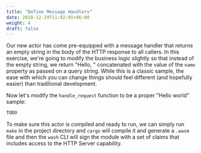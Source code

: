 ```yaml
---
title: "Define Message Handlers"
date: 2018-12-29T11:02:05+06:00
weight: 4
draft: false
---
```


Our new actor has come pre-equipped with a message handler that returns an empty string in the body of the HTTP response to all callers. In this exercise, we're going to modify the business logic slightly so that instead of the empty string, we return "Hello, " concatenated with the value of the `name` property as passed on a query string. While this is a classic sample, the ease with which you can change things should feel different (and hopefully easier) than traditional development.

Now let's modify the `handle_request` function to be a proper "Hello world" sample:

```rust
TODO
```

To make sure this actor is compiled and ready to run, we can simply run `make` in the project directory and `cargo` will compile it and generate a `.wasm` file and then the `wash` CLI will sign the module with a set of claims that includes access to the HTTP Server capability.
